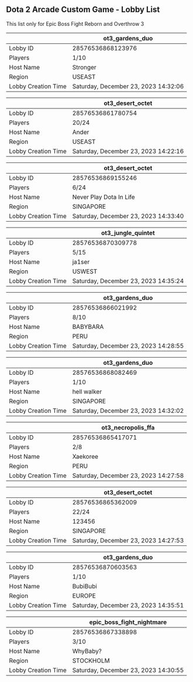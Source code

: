 ## Dota 2 Arcade Custom Game - Lobby List

This list only for Epic Boss Fight Reborn and Overthrow 3

|  | ot3_gardens_duo |
| ------ | ------ |
| Lobby ID | 28576536868123976 |
| Players | 1/10 |
| Host Name | Stronger |
| Region | USEAST |
| Lobby Creation Time | Saturday, December 23, 2023 14:32:06 |


|  | ot3_desert_octet |
| ------ | ------ |
| Lobby ID | 28576536861780754 |
| Players | 20/24 |
| Host Name | Ander |
| Region | USEAST |
| Lobby Creation Time | Saturday, December 23, 2023 14:22:16 |


|  | ot3_desert_octet |
| ------ | ------ |
| Lobby ID | 28576536869155246 |
| Players | 6/24 |
| Host Name | Never Play Dota In Life |
| Region | SINGAPORE |
| Lobby Creation Time | Saturday, December 23, 2023 14:33:40 |


|  | ot3_jungle_quintet |
| ------ | ------ |
| Lobby ID | 28576536870309778 |
| Players | 5/15 |
| Host Name | ja1ser |
| Region | USWEST |
| Lobby Creation Time | Saturday, December 23, 2023 14:35:24 |


|  | ot3_gardens_duo |
| ------ | ------ |
| Lobby ID | 28576536866021992 |
| Players | 8/10 |
| Host Name | BABYBARA |
| Region | PERU |
| Lobby Creation Time | Saturday, December 23, 2023 14:28:55 |


|  | ot3_gardens_duo |
| ------ | ------ |
| Lobby ID | 28576536868082469 |
| Players | 1/10 |
| Host Name | hell walker |
| Region | SINGAPORE |
| Lobby Creation Time | Saturday, December 23, 2023 14:32:02 |


|  | ot3_necropolis_ffa |
| ------ | ------ |
| Lobby ID | 28576536865417071 |
| Players | 2/8 |
| Host Name | Xaekoree |
| Region | PERU |
| Lobby Creation Time | Saturday, December 23, 2023 14:27:58 |


|  | ot3_desert_octet |
| ------ | ------ |
| Lobby ID | 28576536865362009 |
| Players | 22/24 |
| Host Name | 123456 |
| Region | SINGAPORE |
| Lobby Creation Time | Saturday, December 23, 2023 14:27:53 |


|  | ot3_gardens_duo |
| ------ | ------ |
| Lobby ID | 28576536870603563 |
| Players | 1/10 |
| Host Name | BubiBubi |
| Region | EUROPE |
| Lobby Creation Time | Saturday, December 23, 2023 14:35:51 |


|  | epic_boss_fight_nightmare |
| ------ | ------ |
| Lobby ID | 28576536867338898 |
| Players | 3/10 |
| Host Name | WhyBaby? |
| Region | STOCKHOLM |
| Lobby Creation Time | Saturday, December 23, 2023 14:30:55 |


